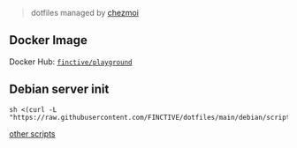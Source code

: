 > dotfiles managed by [chezmoi](https://www.chezmoi.io/install/)

## Docker Image

Docker Hub: [`finctive/playground`](https://hub.docker.com/r/finctive/playground/tags)

## Debian server init

```
sh <(curl -L "https://raw.githubusercontent.com/FINCTIVE/dotfiles/main/debian/scripts/setup_cli.sh")
```

[other scripts](https://github.com/FINCTIVE/dotfiles/tree/main/debian/scripts)
